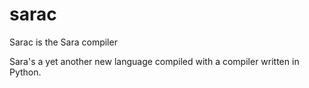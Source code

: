 # sarac
Sarac is the Sara compiler

Sara's a yet another new language compiled with a compiler written in Python.
